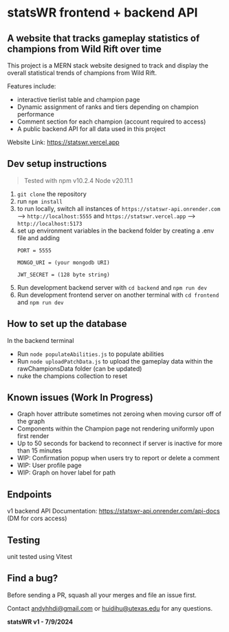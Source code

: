# statsWR frontend + backend API

## A website that tracks gameplay statistics of champions from Wild Rift over time

This project is a MERN stack website designed to track and display the overall statistical trends of champions from Wild Rift.

Features include:
* interactive tierlist table and champion page
* Dynamic assignment of ranks and tiers depending on champion performance 
* Comment section for each champion (account required to access)
* A public backend API for all data used in this project

Website Link: https://statswr.vercel.app

## Dev setup instructions
> Tested with npm v10.2.4 Node v20.11.1 

1. ```git clone``` the repository
2. run ```npm install```
3. to run locally, switch all instances of ```https://statswr-api.onrender.com``` --> ```http://localhost:5555``` and ```https://statswr.vercel.app``` --> ```http://localhost:5173```
4. set up environment variables in the backend folder by creating a .env file and adding 
   ```
   PORT = 5555
   
   MONGO_URI = (your mongodb URI)
   
   JWT_SECRET = (128 byte string)
   ```
5. Run development backend server with ```cd backend``` and ```npm run dev```
6. Run development frontend server on another terminal with ```cd frontend``` and ```npm run dev```

## How to set up the database
In the backend terminal 
* Run ```node populateAbilities.js``` to populate abilities
* Run ```node uploadPatchData.js``` to upload the gameplay data within the rawChampionsData folder (can be updated)
* nuke the champions collection to reset

## Known issues (Work In Progress)
* Graph hover attribute sometimes not zeroing when moving cursor off of the graph
* Components within the Champion page not rendering uniformly upon first render
* Up to 50 seconds for backend to reconnect if server is inactive for more than 15 minutes
* WIP: Confirmation popup when users try to report or delete a comment
* WIP: User profile page
* WIP: Graph on hover label for path

## Endpoints
v1 backend API Documentation: https://statswr-api.onrender.com/api-docs (DM for cors access)

## Testing
unit tested using Vitest

## Find a bug?
Before sending a PR, squash all your merges and file an issue first.

Contact andyhhdi@gmail.com or huidihu@utexas.edu for any questions.

**statsWR v1 - 7/9/2024**
